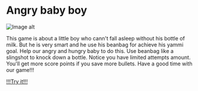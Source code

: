 Angry baby boy
========================

![Image alt](https://image.prntscr.com/image/d4dc0760c2f646a88fd5d81e9f8023da.png)


This game is about a little boy who cann't fall asleep without his bottle of milk. But he is very smart and he use his beanbag for achieve his yammi goal. Help our angry and hungry baby to do this. Use beanbag like a slingshot to knock down a bottle. Notice you have limited attempts amount. You'll get more score points if you save more bullets. Have a good time with our game!!!

[!!!Try it!!!](https://turskayanastya.github.io/AngryBabyBoyGame/)

